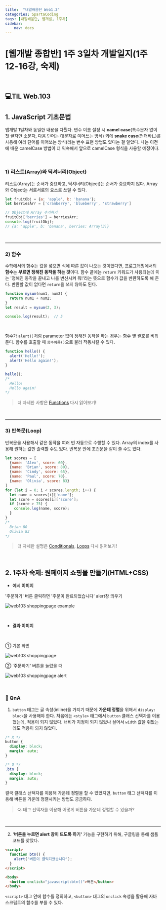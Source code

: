 ```yaml
---
title:  "내일배움단 Web1.3"
categories: SpartaCoding
tags: [내일배움단, 웹개발, 1주차]
sidebar:
    nav: docs
---
```


# [웹개발 종합반] 1주 3일차 개발일지(1주 12-16강, 숙제)

<br>

## 💻TIL Web.103

## 1. JavaScript 기초문법

앱개발 1일차와 동일한 내용을 다뤘다. 변수 이름 설정 시 **camel case**(특수문자 없이 첫 글자만 소문자, 다음 단어는 대문자로 이어쓰는 방식) 외에 **snake case**(언더바(_)를 사용해 여러 단어를 이어쓰는 방식)라는 변수 표현 방법도 있다는 걸 알았다. 나는 이전에 배운 camelCase 방법이 더 익숙해서 앞으로 camelCase 형식을 사용할 예정이다.

<br>

### 1) 리스트(Array)와 딕셔너리(Object)

리스트(Array)는 순서가 중요하고, 딕셔너리(Object)는 순서가 중요하지 않다. Array와 Object는 서로서로의 요소로 쓰일 수 있다.

```js
let fruitObj = {a: 'apple', b: 'banana'};
let berriesArr = ['cranberry', 'blueberry', 'strawberry']

// Object에 Array 추가하기
fruitObj['berries'] = berriesArr;
console.log(fruitObj);
// {a: 'apple', b: 'banana', berries: Array(3)}
```
<br>

---

### 2) 함수

수학에서의 함수는 값을 넣으면 식에 따른 값이 나오는 것이었다면, 프로그래밍에서의 **함수**는 **부르면 정해진 동작을 하는 것**이다. 함수 끝에는 `return` 키워드가 사용되는데 이는 '정해진 동작을 끝내고 나를 변신시켜 줘!'라는 뜻으로 함수가 값을 반환하도록 해 준다. 반환할 값이 없다면 `return`을 쓰지 않아도 된다.

```js
function mysum(num1, num2) {
  return num1 + num2;
}
let result = mysum(2, 3);

console.log(result);  // 5
```
<br>

함수가 `alert()`처럼 parameter 없이 정해진 동작을 하는 경우는 함수 옆 괄호를 비워둔다. 함수를 호출할 때 `함수이름()`으로 불러 작동시킬 수 있다.
```js
function hello() {
  alert('Hello!');
  alert('Hello again!');
}

hello();
/* 
  Hello!
  Hello again!
*/
```
> 더 자세한 사항은 [Functions][1] 다시 읽어보기!

<br>

---

### 3) 반복문(Loop)

반복문을 사용해서 같은 동작을 여러 번 자동으로 수행할 수 있다. Array의 index를 사용해 원하는 값만 출력할 수도 있다. 반복문 안에 조건문을 같이 쓸 수도 있다.
```js
let scores = [
  {name: 'Alex', score: 60},
  {name: 'Brian', score: 80},
  {name: 'Cindy', score: 65},
  {name: 'Paul', score: 70},
  {name: 'Olivia', score: 83}
]
for (let i = 0; i < scores.length; i++) {
  let name = scores[i]['name'];
  let score = scores[i]['score'];
  if (score > 75) {
    console.log(name, score);
  }
}
/*
  Brian 80
  Olivia 83
*/
```
> 더 자세한 설명은 [Conditionals][2], [Loops][3] 다시 읽어보기!

<br>


## 2. 1주차 숙제: 원페이지 쇼핑몰 만들기(HTML+CSS)

+ **예시 이미지**

'주문하기' 버튼 클릭하면 '주문이 완료되었습니다' alert창 띄우기

![web103 shoppingpage example](../../assets/images/w01_shoppingpage_example.jpg)

<br>

+ **결과 이미지**
<br>

① 기본 화면

![web103 shoppingpage](../../assets/images/w01_shoppingpage.jpg)
<br>

② '주문하기' 버튼을 눌렀을 때

![web103 shoppingpage alert](../../assets/images/w01_shoppingpage_alert.jpg)

<br>

### 🤔 QnA

1) `button` 태그는 글 속성(inline)을 가지기 때문에 **가운데 정렬**을 위해서 `display: block`을 사용해야 한다. 처음에는 `<style>` 태그에서 `button` 클래스 선택자를 이용했는데, 적용이 되지 않았다. 너비가 지정이 되지 않았나 싶어서 `width` 값을 줘봤는데도 적용이 되지 않았다.

```css
/* X */
button {
  display: block;
  margin: auto;
}

/* O */
.btn {
  display: block;
  margin: auto;
}
```
결국 클래스 선택자를 이용해 가운데 정렬을 할 수 있었지만, `button` 태그 선택자를 이용해 버튼을 가운데 정렬시키는 방법도 궁금하다.

> Q. 태그 선택자를 이용해 어떻게 버튼을 가운데 정렬할 수 있을까?

<br>

---

2) **'버튼을 누르면 alert 창이 뜨도록 하기'** 기능을 구현하기 위해, 구글링을 통해 샘플 코드를 찾았다.

```html
<script>
  function btn() { 
    alert('버튼이 클릭되었습니다');
  }
</script>

<body>
  <button onclick="javascript:btn()">버튼</button>
</body>
```
`<script>` 태그 안에 함수를 정의하고, `<button>` 태그의 `onclick` 속성을 활용해 자바스크립트의 함수를 부를 수 있다. 

<br>



[1]: https://yendoz.github.io/javascript/js7/
[2]: https://yendoz.github.io/javascript/js4/
[3]: https://yendoz.github.io/javascript/js6/
